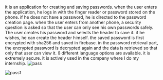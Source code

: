 it is an application for creating and saving passwords. when the user enters the application, he logs in with the finger reader or password stored on the phone. if he does not have a password, he is directed to the password creation page. when the user enters from another phone, a security question is asked so that the user can only see his own passwords safely. The user creates his password and selects the header to save it. if he wishes, he can create the header himself. the saved password is first encrypted with sha256 and saved in firebase. in the password retrieval part, the encrypted password is decrypted again and the data is retrieved so that only that user can view it. 6 different language options are available. it is extremely secure. it is actively used in the company where I do my internship.
![pass](https://github.com/synarda/Movie-App/assets/67860630/1a5e6663-f036-409a-9384-b0a4091b26ba)

![pass1](https://github.com/synarda/Movie-App/assets/67860630/137ec7a1-e45c-4d43-b4fa-6322632b1759)

